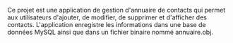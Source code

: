 Ce projet est une application de gestion d'annuaire de contacts qui permet aux utilisateurs d'ajouter, de modifier, de supprimer et d'afficher des contacts. L'application enregistre les informations dans une base de données MySQL ainsi que dans un fichier binaire nommé annuaire.obj.
